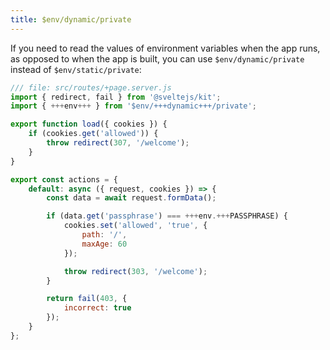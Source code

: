 ```yaml
---
title: $env/dynamic/private
---
```


If you need to read the values of environment variables when the app runs, as opposed to when the app is built, you can use `$env/dynamic/private` instead of `$env/static/private`:

```js
/// file: src/routes/+page.server.js
import { redirect, fail } from '@sveltejs/kit';
import { +++env+++ } from '$env/+++dynamic+++/private';

export function load({ cookies }) {
	if (cookies.get('allowed')) {
		throw redirect(307, '/welcome');
	}
}

export const actions = {
	default: async ({ request, cookies }) => {
		const data = await request.formData();

		if (data.get('passphrase') === +++env.+++PASSPHRASE) {
			cookies.set('allowed', 'true', {
				path: '/',
				maxAge: 60
			});

			throw redirect(303, '/welcome');
		}

		return fail(403, {
			incorrect: true
		});
	}
};

```
